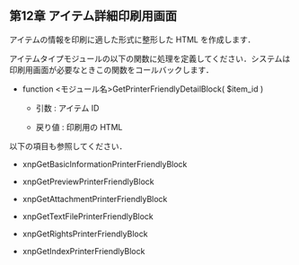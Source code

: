  <body>

 <div id="page">

 <div xmlns="http://www.w3.org/1999/xhtml" class="navheader">

 </div>

 <div xmlns="http://www.w3.org/1999/xhtml" class="chapter" lang="ja" id="print" xml:lang="ja">

 <div xmlns="" class="titlepage">

 <div>

 <div>

 <h2 xmlns="http://www.w3.org/1999/xhtml" class="title"><a id="print"></a>第12章 アイテム詳細印刷用画面</h2>

 </div>

 </div>

 </div>

 <p>アイテムの情報を印刷に適した形式に整形した HTML を作成します．</p>

 <p>アイテムタイプモジュールの以下の関数に処理を定義してください．システムは印刷用画面が必要なときこの関数をコールバックします．</p>

 <div class="itemizedlist">

 <ul type="disc">

 <li>

 <p>function &lt;モジュール名&gt;GetPrinterFriendlyDetailBlock( $item_id )</p>

 <div class="itemizedlist">

 <ul type="circle">

 <li>

 <p>引数 : アイテム ID</p>

 </li>

 <li>

 <p>戻り値 : 印刷用の HTML</p>

 </li>

 </ul>

 </div>

 </li>

 </ul>

 </div>

 <p>以下の項目も参照してください．</p>

 <div class="itemizedlist">

 <ul type="disc">

 <li>

 <p>xnpGetBasicInformationPrinterFriendlyBlock</p>

 </li>

 <li>

 <p>xnpGetPreviewPrinterFriendlyBlock</p>

 </li>

 <li>

 <p>xnpGetAttachmentPrinterFriendlyBlock</p>

 </li>

 <li>

 <p>xnpGetTextFilePrinterFriendlyBlock</p>

 </li>

 <li>

 <p>xnpGetRightsPrinterFriendlyBlock</p>

 </li>

 <li>

 <p>xnpGetIndexPrinterFriendlyBlock</p>

 </li>

 </ul>

 </div>

 </div>

 <div xmlns="http://www.w3.org/1999/xhtml" class="navfooter">

 </div>

 </div>

 </body>




